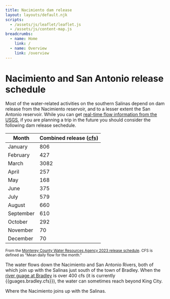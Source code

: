 ```yaml
---
title: Nacimiento dam release
layout: layouts/default.njk
scripts:
  - /assets/js/leaflet/leaflet.js
  - /assets/js/content-map.js
breadcrumbs:
  - name: Home
    link: /
  - name: Overview
    link: /overview
---
```


# Nacimiento and San Antonio release schedule

Most of the water-related activities on the southern Salinas depend on dam release from the Nacimiento reservoir, and to a lesser extent the San Antonio reservoir. While you can get [real-time flow information from the USGS](https://waterdata.usgs.gov/nwis/uv?site_no=11150500), if you are planning a trip in the future you should consider the following dam release sechedule.

| Month     | Combined release (<abbr title="Cubic-feet per second">cfs</abbr>) |
| --------- | ----------------------------------------------------------------- |
| January   | 806                                                               |
| February  | 427                                                               |
| March     | 3082                                                              |
| April     | 257                                                               |
| May       | 168                                                               |
| June      | 375                                                               |
| July      | 579                                                               |
| August    | 660                                                               |
| September | 610                                                               |
| October   | 292                                                               |
| November  | 70                                                                |
| December  | 70                                                                |

<small>From the [Monterey County Water Resources Agency 2023 release schedule](https://www.co.monterey.ca.us/home/showpublisheddocument/121560/638174902801170000). CFS is defined as "Mean daily flow for the month."</small>

The water flows down the Nacimiento and San Antonio Rivers, both of which join up with the Salinas just south of the town of Bradley. When the [river guage at Bradley](https://waterdata.usgs.gov/nwis/uv?site_no=11150500) is over 400 cfs (it is currently {{guages.bradley.cfs}}), the water can sometimes reach beyond King City.

<div class="map medium bordered">
  <div id="map" data-lat="35.832921" data-lon="-120.756226" data-zoom="11"></div>
  <p class="note">Where the Nacimiento joins up with the Salinas.</p>
</div>
